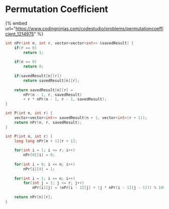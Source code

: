 # Permutation Coefficient

{% embed url="https://www.codingninjas.com/codestudio/problems/permutationcoefficient_1214975" %}

```cpp
int nPr(int n, int r, vector<vector<int>> &savedResult) {
    if(r == 0)
        return 1;
    
    if(n == 0)
        return 0;
    
    if(savedResult[n][r])
        return savedResult[n][r];
    
    return savedResult[n][r] = 
        nPr(n - 1, r, savedResult) 
        + r * nPr(n - 1, r - 1, savedResult);
}

int P(int n, int r) {
    vector<vector<int>> savedResult(n + 1, vector<int>(r + 1));
    return nPr(n, r, savedResult);
}
```

```cpp
int P(int n, int r) {
    long long nPr[n + 1][r + 1];
    
    for(int i = 1; i <= r; i++)
        nPr[0][i] = 0;
    
    for(int i = 0; i <= n; i++)
        nPr[i][0] = 1;
    
    for(int i = 1; i <= n; i++)
        for(int j = 1; j <= r; j++)
            nPr[i][j] = (nPr[i - 1][j] + (j * nPr[i - 1][j - 1])) % 1000000007;
    
    return nPr[n][r];
}
```
